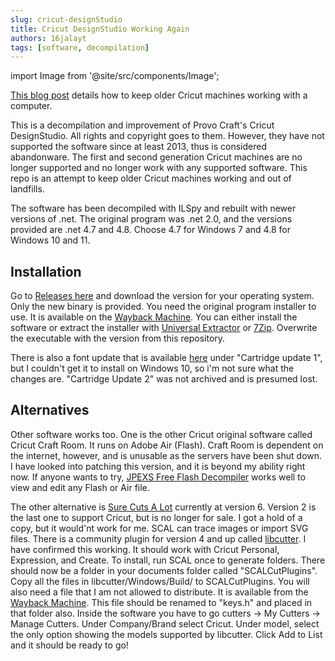 ```yaml
---
slug: cricut-designStudio
title: Cricut DesignStudio Working Again
authors: 16jalayt
tags: [software, decompilation]
---
```

import Image from  '@site/src/components/Image';

[This blog post](https://github.com/16jalayt/Grasshopper-DesignStudio) details how to keep older Cricut machines working with a computer.

This is a decompilation and improvement of Provo Craft's Cricut DesignStudio. All rights and copyright goes to them. However, they have not supported the software since at least 2013, thus is considered abandonware. The first and second generation Cricut machines are no longer supported and no longer work with any supported software. This repo is an attempt to keep older Cricut machines working and out of landfills.

The software has been decompiled with ILSpy and rebuilt with newer versions of .net. The original program was .net 2.0, and the versions provided are .net 4.7 and 4.8. Choose 4.7 for Windows 7 and 4.8 for Windows 10 and 11.

## Installation

Go to [Releases here](https://github.com/16jalayt/Grasshopper-DesignStudio/releases/latest) and download the version for your operating system. Only the new binary is provided. You need the original program installer to use. It is available on the [Wayback Machine](https://web.archive.org/web/20130510081648/http://mirror.cricut.com/cds/fontpack/CDS_10404220.exe).
You can either install the software or extract the installer with [Universal Extractor](https://github.com/Bioruebe/UniExtract2) or [7Zip](https://www.7-zip.org/download.html).
Overwrite the executable with the version from this repository.

There is also a font update that is available [here](https://web.archive.org/web/20130915110352/http://www.cricut.com/home/support/CDS) under "Cartridge update 1", but I couldn't get it to install on Windows 10, so i'm not sure what the changes are. "Cartridge Update 2" was not archived and is presumed lost.

## Alternatives

Other software works too. One is the other Cricut original software called Cricut Craft Room. It runs on Adobe Air (Flash). Craft Room is dependent on the internet, however, and is unusable as the servers have been shut down. I have looked into patching this version, and it is beyond my ability right now. If anyone wants to try, [JPEXS Free Flash Decompiler](https://github.com/jindrapetrik/jpexs-decompiler) works well to view and edit any Flash or Air file.

The other alternative is [Sure Cuts A Lot](https://surecutsalot.com/software/software_scal.php) currently at version 6. Version 2 is the last one to support Cricut, but is no longer for sale. I got a hold of a copy, but it would'nt work for me. SCAL can trace images or import SVG files. There is a community plugin for version 4 and up called [libcutter](https://github.com/DThunder1000/libcutter). I have confirmed this working. It should work with Cricut Personal, Expression, and Create.
To install, run SCAL once to generate folders. There should now be a folder in your documents folder called "SCALCutPlugins". Copy all the files in libcutter/Windows/Build/ to SCALCutPlugins. You will also need a file that I am not allowed to distribute. It is available from the [Wayback Machine](http://web.archive.org/web/20130727005222/http://www.built-to-spec.com/files/keys.txt). This file should be renamed to "keys.h" and placed in that folder also. Inside the software you have to go cutters -> My Cutters -> Manage Cutters. Under Company/Brand select Cricut. Under model, select the only option showing the models supported by libcutter. Click Add to List and it should be ready to go!
